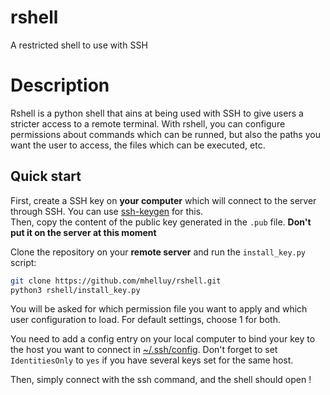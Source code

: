 # rshell
A restricted shell to use with SSH

# Description
Rshell is a python shell that ains at being used with SSH to give users a stricter access to a remote terminal. With rshell, you can configure permissions about commands which can be runned, but also the paths you want the user to access, the files which can be executed, etc.

## Quick start
First, create a SSH key on **your computer** which will connect to the server through SSH. You can use [ssh-keygen](https://docs.oracle.com/en/cloud/cloud-at-customer/occ-get-started/generate-ssh-key-pair.html) for this.  
Then, copy the content of the public key generated in the `.pub` file. **Don't put it on the server at this moment**

Clone the repository on your **remote server** and run the `install_key.py` script:
```bash
git clone https://github.com/mhelluy/rshell.git
python3 rshell/install_key.py
```
You will be asked for which permission file you want to apply and which user configuration to load. For default settings, choose 1 for both.

You need to add a config entry on your local computer to bind your key to the host you want to connect in [~/.ssh/config](https://www.cloudsavvyit.com/4274/how-to-manage-an-ssh-config-file-in-windows-linux). Don't forget to set `IdentitiesOnly` to `yes` if you have several keys set for the same host.

Then, simply connect with the ssh command, and the shell should open !
